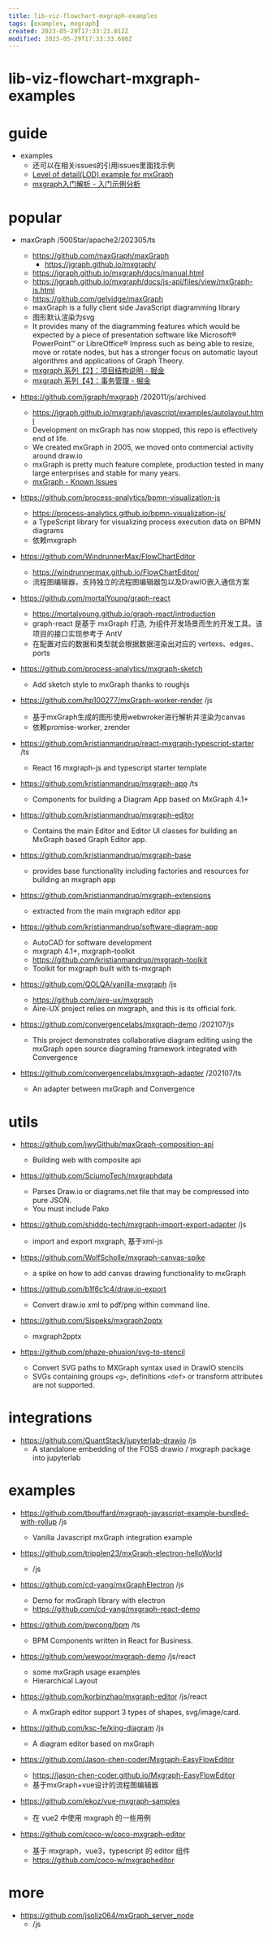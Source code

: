 ```yaml
---
title: lib-viz-flowchart-mxgraph-examples
tags: [examples, mxgraph]
created: 2023-05-29T17:33:23.012Z
modified: 2023-05-29T17:33:33.600Z
---
```


# lib-viz-flowchart-mxgraph-examples

# guide

- examples
  - 还可以在相关issues的引用issues里面找示例
  - [Level of detail(LOD) example for mxGraph](https://jgraph.github.io/mxgraph/javascript/examples/lod.html)
  - [mxgraph入门解析 - 入门示例分析](https://gcgligoudan.github.io/mxgraph/)
# popular
- maxGraph /500Star/apache2/202305/ts
  - https://github.com/maxGraph/maxGraph
    - https://jgraph.github.io/mxgraph/
  - https://jgraph.github.io/mxgraph/docs/manual.html
  - https://jgraph.github.io/mxgraph/docs/js-api/files/view/mxGraph-js.html
  - https://github.com/gelvidge/maxGraph
  - maxGraph is a fully client side JavaScript diagramming library
  - 图形默认渲染为svg
  - It provides many of the diagramming features which would be expected by a piece of presentation software like Microsoft® PowerPoint™ or LibreOffice® Impress such as being able to resize, move or rotate nodes, but has a stronger focus on automatic layout algorithms and applications of Graph Theory.
  - [mxgraph 系列【2】：项目结构说明 - 掘金](https://juejin.cn/post/6844904153873924110)
  - [mxgraph 系列【4】：事务管理 - 掘金](https://juejin.cn/post/6844904193094860808)
- https://github.com/jgraph/mxgraph /202011/js/archived
  - https://jgraph.github.io/mxgraph/javascript/examples/autolayout.html
  - Development on mxGraph has now stopped, this repo is effectively end of life.
  - We created mxGraph in 2005, we moved onto commercial activity around draw.io
  - mxGraph is pretty much feature complete, production tested in many large enterprises and stable for many years.
  - [mxGraph - Known Issues](https://jgraph.github.io/mxgraph/docs/known-issues.html)

- https://github.com/process-analytics/bpmn-visualization-js
  - https://process-analytics.github.io/bpmn-visualization-js/
  - a TypeScript library for visualizing process execution data on BPMN diagrams
  - 依赖mxgraph

- https://github.com/WindrunnerMax/FlowChartEditor
  - https://windrunnermax.github.io/FlowChartEditor/
  - 流程图编辑器，支持独立的流程图编辑器包以及DrawIO嵌入通信方案

- https://github.com/mortalYoung/graph-react
  - https://mortalyoung.github.io/graph-react/introduction
  - graph-react 是基于 mxGraph 打造, 为组件开发场景而生的开发工具。该项目的接口实现参考于 AntV
  - 在配置对应的数据和类型就会根据数据渲染出对应的 vertexs、edges、ports

- https://github.com/process-analytics/mxgraph-sketch
  - Add sketch style to mxGraph thanks to roughjs

- https://github.com/hp100277/mxGraph-worker-render /js
  - 基于mxGraph生成的图形使用webwroker进行解析并渲染为canvas
  - 依赖promise-worker, zrender

- https://github.com/kristianmandrup/react-mxgraph-typescript-starter /ts
  - React 16 mxgraph-js and typescript starter template 

- https://github.com/kristianmandrup/mxgraph-app /ts
  - Components for building a Diagram App based on MxGraph 4.1+

- https://github.com/kristianmandrup/mxgraph-editor
  - Contains the main Editor and Editor UI classes for building an MxGraph based Graph Editor app.
- https://github.com/kristianmandrup/mxgraph-base
  - provides base functionality including factories and resources for building an mxgraph app
- https://github.com/kristianmandrup/mxgraph-extensions
  - extracted from the main mxgraph editor app

- https://github.com/kristianmandrup/software-diagram-app
  - AutoCAD for software development
  - mxgraph 4.1+, mxgraph-toolkit
  - https://github.com/kristianmandrup/mxgraph-toolkit
  - Toolkit for mxgraph built with ts-mxgraph

- https://github.com/QOLQA/vanilla-mxgraph /js
  - https://github.com/aire-ux/mxgraph
  - Aire-UX project relies on mxgraph, and this is its official fork. 

- https://github.com/convergencelabs/mxgraph-demo /202107/js
  - This project demonstrates collaborative diagram editing using the mxGraph open source diagraming framework integrated with Convergence
- https://github.com/convergencelabs/mxgraph-adapter /202107/ts
  - An adapter between mxGraph and Convergence
# utils
- https://github.com/jwyGithub/maxGraph-composition-api
  - Building web with composite api

- https://github.com/SciumoTech/mxgraphdata
  - Parses Draw.io or diagrams.net file that may be compressed into pure JSON.
  - You must include Pako

- https://github.com/shiddo-tech/mxgraph-import-export-adapter /js
  - import and export mxgraph, 基于xml-js

- https://github.com/WolfScholle/mxgraph-canvas-spike
  - a spike on how to add canvas drawing functionality to mxGraph

- https://github.com/b1f6c1c4/draw.io-export
  - Convert draw.io xml to pdf/png within command line.

- https://github.com/Sispeks/mxgraph2pptx
  - mxgraph2pptx

- https://github.com/phaze-phusion/svg-to-stencil
  - Convert SVG paths to MXGraph syntax used in DrawIO stencils
  - SVGs containing groups `<g>`, definitions `<def>` or transform attributes are not supported.
# integrations
- https://github.com/QuantStack/jupyterlab-drawio /js
  - A standalone embedding of the FOSS drawio / mxgraph package into jupyterlab
# examples
- https://github.com/tbouffard/mxgraph-javascript-example-bundled-with-rollup /js
  - Vanilla Javascript mxGraph integration example

- https://github.com/tripplen23/mxGraph-electron-helloWorld
  - /js
- https://github.com/cd-yang/mxGraphElectron /js
  - Demo for mxGraph library with electron
  - https://github.com/cd-yang/mxgraph-react-demo

- https://github.com/pwcong/bpm /ts
  - BPM Components written in React for Business.

- https://github.com/wewoor/mxgraph-demo /js/react
  - some mxGraph usage examples
  - Hierarchical Layout
- https://github.com/korbinzhao/mxgraph-editor /js/react
  - A mxGraph editor support 3 types of shapes, svg/image/card.

- https://github.com/ksc-fe/king-diagram /js
  - A diagram editor based on mxGraph

- https://github.com/Jason-chen-coder/Mxgraph-EasyFlowEditor
  - https://jason-chen-coder.github.io/Mxgraph-EasyFlowEditor
  - 基于mxGraph+vue设计的流程图编辑器

- https://github.com/ekoz/vue-mxgraph-samples
  - 在 vue2 中使用 mxgraph 的一些用例 

- https://github.com/coco-w/coco-mxgraph-editor
  - 基于 mxgraph，vue3，typescript 的 editor 组件
  - https://github.com/coco-w/mxgrapheditor
# more
- https://github.com/jsoliz064/mxGraph_server_node
  - /js
